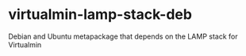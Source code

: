 # virtualmin-lamp-stack-deb
Debian and Ubuntu metapackage that depends on the LAMP stack for Virtualmin

